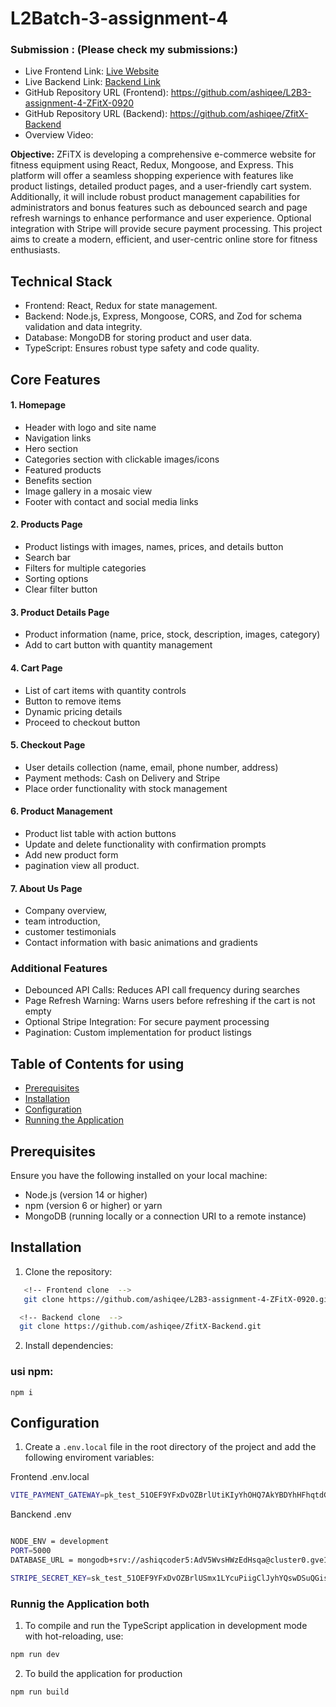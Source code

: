 # L2Batch-3-assignment-4

### **Submission : (Please check my submissions:)**

- Live Frontend Link: [Live Website](https://zfitx.vercel.app/)
- Live Backend Link: [Backend Link](https://zfit-x-backend.vercel.app/api/v1)
- GitHub Repository URL (Frontend): https://github.com/ashiqee/L2B3-assignment-4-ZFitX-0920
- GitHub Repository URL (Backend): https://github.com/ashiqee/ZfitX-Backend
- Overview Video:

**Objective:** ZFiTX is developing a comprehensive e-commerce website for fitness equipment using React, Redux, Mongoose, and Express. This platform will offer a seamless shopping experience with features like product listings, detailed product pages, and a user-friendly cart system. Additionally, it will include robust product management capabilities for administrators and bonus features such as debounced search and page refresh warnings to enhance performance and user experience. Optional integration with Stripe will provide secure payment processing. This project aims to create a modern, efficient, and user-centric online store for fitness enthusiasts.

## Technical Stack
- Frontend: React, Redux for state management.
- Backend: Node.js, Express, Mongoose, CORS, and Zod for schema validation and data integrity.
- Database: MongoDB for storing product and user data.
- TypeScript: Ensures robust type safety and code quality.

## Core Features
#### 1. Homepage
- Header with logo and site name
- Navigation links
- Hero section
- Categories section with clickable images/icons
- Featured products
- Benefits section
- Image gallery in a mosaic view
- Footer with contact and social media links

#### 2. Products Page

- Product listings with images, names, prices, and details button
- Search bar
- Filters for multiple categories
- Sorting options
- Clear filter button

#### 3. Product Details Page

- Product information (name, price, stock, description, images, category)
- Add to cart button with quantity management

#### 4. Cart Page
- List of cart items with quantity controls
- Button to remove items
- Dynamic pricing details
- Proceed to checkout button

#### 5. Checkout Page

- User details collection (name, email, phone number, address)
- Payment methods: Cash on Delivery and Stripe
- Place order functionality with stock management

#### 6. Product Management
- Product list table with action buttons
- Update and delete functionality with confirmation prompts
- Add new product form
- pagination view all product.

#### 7. About Us Page
- Company overview, 
- team introduction,
- customer testimonials
- Contact information with basic animations and gradients

### Additional Features
- Debounced API Calls: Reduces API call frequency during searches
- Page Refresh Warning: Warns users before refreshing if the cart is not empty
- Optional Stripe Integration: For secure payment processing
- Pagination: Custom implementation for product listings


## Table of Contents for using

- [Prerequisites](#prerequisites)
- [Installation](#installation)
- [Configuration](#configuration)
- [Running the Application](#running-the-application)


## Prerequisites

Ensure you have the following installed on your local machine:

- Node.js (version 14 or higher)
- npm (version 6 or higher) or yarn
- MongoDB (running locally or a connection URI to a remote instance)

## Installation

1. Clone the repository:

```bash
   <!-- Frontend clone  -->
   git clone https://github.com/ashiqee/L2B3-assignment-4-ZFitX-0920.git
```

 ```bash
   <!-- Backend clone  -->
   git clone https://github.com/ashiqee/ZfitX-Backend.git
```


2. Install dependencies:

### usi npm:

```tsc
npm i
```

## Configuration

1. Create a `.env.local` file in the root directory of the project and add the following enviroment variables:


Frontend .env.local
```bash
VITE_PAYMENT_GATEWAY=pk_test_51OEF9YFxDvOZBrlUtiKIyYhOHQ7AkYBDYhHFhqtdGTkACY1IBgZG6MBdVxjEd5Rn4jwVoeSsOnSzM903Pylj1uJ000WCd1fJ52
```

Banckend .env
```bash

NODE_ENV = development
PORT=5000
DATABASE_URL = mongodb+srv://ashiqcoder5:AdV5WvsHWzEdHsqa@cluster0.gve1hle.mongodb.net/?retryWrites=true&w=majority&appName=Cluster0

STRIPE_SECRET_KEY=sk_test_51OEF9YFxDvOZBrlUSmx1LYcuPiigClJyhYQswDSuQGisO9AoTieQpvsnilBOqTzwGUwwez3s8qLRoAwx3dvETmOB00iTLs553o
```

### Runnig the Application both

1. To compile and run the TypeScript application in development mode with hot-reloading, use:

```bash
npm run dev
```

2. To build the application for production

```bash
npm run build
```

